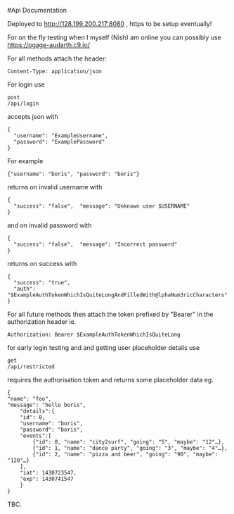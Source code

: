 #Api Documentation

Deployed to http://128.199.200.217:8080 , https to be setup eventually!

For on the fly testing when I myself (Nish) am online you can possibly use https://ogage-audarth.c9.io/


For all methods attach the header:

    Content-Type: application/json
    
For login use 

    post
    /api/login



accepts json with

    {
      "username": "ExampleUsername",
      "password": "ExamplePassword"
    }

For example

    {"username": "boris", "password": "boris"}

returns on invalid username with


    {
      "success": "false",  "message": "Unknown user $USERNAME"
    }

and on invalid password with

    {
      "success": "false",  "message": "Incorrect password"
    }
    

returns on success with


    {
      "success": "true",
      "auth": "$ExampleAuthTokenWhichIsQuiteLongAndFilledWith@lphaNum3ricCharacters"
    }


For all future methods then attach the token prefixed by "Bearer" in the authorization header ie.

    Authorization: Bearer $ExampleAuthTokenWhichIsQuiteLong
    
for early login testing and and getting user placeholder details use

    get
    /api/restricted

requires the authorisation token and returns some placeholder data eg.

    {
    "name": "foo",
    "message": "hello boris",
        "details":{
        "id": 0,
        "username": "boris",
        "password": "boris",
        "events":[
            {"id": 0, "name": "city2surf", "going": "5", "maybe": "12"…},
            {"id": 1, "name": "dance party", "going": "3", "maybe": "4"…},
            {"id": 2, "name": "pizza and beer", "going": "90", "maybe": "120"…}
        ],
        "iat": 1430723547,
        "exp": 1430741547
        }
    }




TBC.
